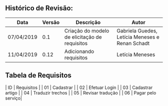 ## Histórico de Revisão:
| Data | Versão | Descrição | Autor |
|---|---|---|---|
|07/04/2019| 0.1 | Criação do modelo de elicitação de requisitos| Gabriela Guedes, Letícia Meneses e Renan Schadt |
|11/04/2019| 0.12 | Adicionando requisitos| Letícia Meneses |



## Tabela de Requisitos
| ID | Requisitos |
| 01 | Cadastrar |
| 02 | Efetuar Login |
| 03 | Cadastrar artigo |
| 04 | Traduzir trechos |
| 05 | Revisar tradução |
| 06 | Pagar pelo serviço|
